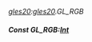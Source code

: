 _[gles20](../../modules/gles20/gles20-module.md):[gles20](../../modules/gles20/gles20-module.md).GL\_RGB_
##### Const GL\_RGB:[Int](../../modules/wonkey/wonkey-types-int.md)
